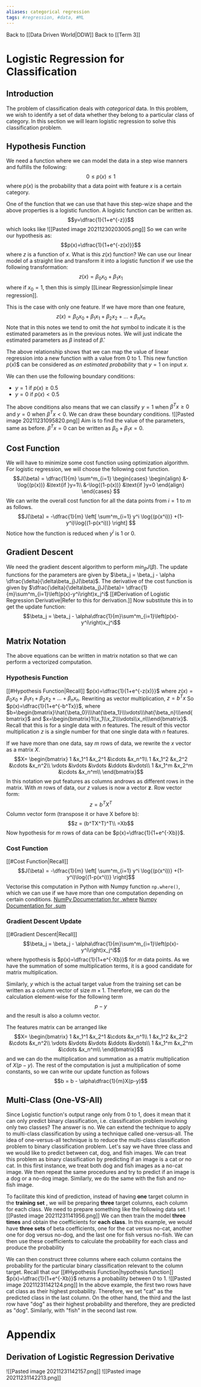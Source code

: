```yaml
---
aliases: categorical regression
tags: #regression, #data, #ML
---
```

Back to [[Data Driven World|DDW]]
Back to [[Term 3]]
# Logistic Regression for Classification
## Introduction
The problem of classification deals with _categorical_ data.
In this problem, we wish to identify a set of data whether they belong to a particular class of category.
In this section we will learn logistic regression to solve this classification problem.
## Hypothesis Function
We need a function where we can model the data in a step wise manners and fulfills the following:
$$0≤p(x)≤1$$
where $p(x)$ is the probability that a data point with feature $x$ is a certain category.

One of the function that we can use that have this step-wize shape and the above properties is a logistic function. A logistic function can be written as.
$$y=\dfrac{1}{1+e^{-z}}$$
which looks like 
![[Pasted image 20211230203005.png]]
So we can write our hypothesis as:
$$p(x)=\dfrac{1}{1+e^{-z(x)}}$$
where $z$ is a function of $x$.
What is this $z(x)$ function?
We can use our linear model of a straight line and transform it into a logistic function if we use the following transformation:
$$z(x) = \beta_0x_0 + \beta_1x_1$$
where if $x_0 = 1$, then this is simply [[Linear Regression|simple linear regression]].

This is the case with only one feature.
If we have more than one feature,
$$z(x)=\beta_0x_0 + \beta_1x_1 + \beta_2x_2 + \dots + \beta_nx_n$$
Note that in this notes we tend to omit the _hat_ symbol to indicate it is the estimated parameters as in the previous notes. We will just indicate the estimated parameters as $\beta$ instead of $\hat{\beta}$.

The above relationship shows that we can map the value of linear regression into a new function with a value from $0$ to $1$. This new function $p(x$)$ can be considered as _an estimated probability_ that $y=1$ on input $x$.

We can then use the following boundary conditions:
-  $y = 1$  if $p(x)≥0.5$
-   $y = 0$ if $p(x)<0.5$

The above conditions also means that we can classify $y=1$ when $\beta^Tx≥0$ and $y=0$ when $\beta^Tx<0$. We can draw these boundary conditions.
![[Pasted image 20211231095820.png]]
Aim is to find the value of the parameters, same as before.
$\beta^Tx=0$ can be written as $\beta_0+\beta_1x = 0$.
## Cost Function
We will have to minimize some cost function using optimization algorithm.
For logistic regression, we will choose the following cost function.
$$J(\beta) = \dfrac{1}{m}
\sum^m_{i=1}
\begin{cases}
\begin{align}
&-\log{(p(x))} &\text{if }y=1\\
&-\log{(1-p(x))} &\text{if }y=0
\end{align}
\end{cases}
$$
We can write the overall cost function for all the data points from $i=1$ to $m$ as follows.
$$J(\beta) = -\dfrac{1}{m}
\left[
\sum^m_{i=1}
y^i
\log{(p(x^i))}
+(1-y^i)\log{(1-p(x^i))}
\right]
$$
Notice how the function is reduced when $y^i$ is 1 or 0.
## Gradient Descent
We need the gradient descent algorithm to perform $min_\beta J(\beta)$.
The update functions for the parameters are given by $\beta_j = \beta_j - \alpha \dfrac{\delta}{\delta\beta_j}J(\beta)$.
The derivative of the cost function is given by $\dfrac{\delta}{\delta\beta_j}J(\beta)= \dfrac{1}{m}\sum^m_{i=1}\left(p(x)-y^i\right)x_j^i$ 
[[#Derivation of Logistic Regression Derivative|Refer to this for derivation.]]
Now substitute this in to get the update function:
$$\beta_j = \beta_j - \alpha\dfrac{1}{m}\sum^m_{i=1}\left(p(x)-y^i\right)x_j^i$$
## Matrix Notation
The above equations can be written in matrix notation so that we can perform a vectorized computation.
### Hypothesis Function
[[#Hypothesis Function|Recall]]
$p(x)=\dfrac{1}{1+e^{-z(x)}}$ where $z(x)=\beta_0x_0 + \beta_1x_1 + \beta_2x_2 + \dots + \beta_nx_n$.
Rewriting as vector multiplication, $z=b^Tx$
So $p(x)=\dfrac{1}{1+e^{-b^Tx}}$, where $b=\begin{bmatrix}\hat{\beta_0}\\\hat{\beta_1}\\\vdots\\\hat{\beta_n}\\\end{bmatrix}$ and $x=\begin{bmatrix}1\\x_1\\x_2\\\vdots\\x_n\\\end{bmatrix}$.
Recall that this is for a single data with $n$ features. The result of this vector multiplication $z$ is a single number for that one single data with $n$ features.

If we have more than one data, say $m$ rows of data, we rewrite the $x$ vector as a matrix $X$.
$$X=
\begin{bmatrix}
1 &x_1^1 &x_2^1 &\cdots &x_n^1\\
1 &x_1^2 &x_2^2 &\cdots &x_n^2\\
\vdots &\vdots &\vdots &\ddots &\vdots\\
1 &x_1^m &x_2^m &\cdots &x_n^m\\
\end{bmatrix}$$
In this notation we put features as columns androws as different rows in the matrix.
With $m$ rows of data, our $z$ values is now a vector $\textbf{z}$.
Row vector form:
$$z=b^TX^T$$
Column vector form (transpose it or have X before b):
$$z = (b^TX^T)^T\\
=Xb$$
Now hypothesis for $m$ rows of data can be $p(x)=\dfrac{1}{1+e^{-Xb}}$.
### Cost Function
[[#Cost Function|Recall]]
$$J(\beta) = -\dfrac{1}{m}
\left[
\sum^m_{i=1}
y^i
\log{(p(x^i))}
+(1-y^i)\log{(1-p(x^i))}
\right]$$
Vectorise this computation in Python with Numpy function `np.where()`, which we can use if we have more than one computation depending on certain conditions.
[NumPy Documentation for .where](https://numpy.org/doc/stable/reference/generated/numpy.where.html)
[Numpy Documentation for .sum](https://numpy.org/doc/stable/reference/generated/numpy.sum.html?highlight=sum#numpy.sum)
### Gradient Descent Update
[[#Gradient Descent|Recall]]
$$\beta_j = \beta_j - \alpha\dfrac{1}{m}\sum^m_{i=1}\left(p(x)-y^i\right)x_j^i$$
where hypothesis is $p(x)=\dfrac{1}{1+e^{-Xb}}$ for $m$ data points.
As we have the summation of some multiplication terms, it is a good candidate for matrix multiplication.

Similarly, $y$ which is the actual target value from the training set can be written as a column vector of size $m \times 1$. Therefore, we can do the calculation element-wise for the following term
$$p-y$$
and the result is also a column vector.

The features matrix can be arranged like
$$X=
\begin{bmatrix}
1 &x_1^1 &x_2^1 &\cdots &x_n^1\\
1 &x_1^2 &x_2^2 &\cdots &x_n^2\\
\vdots &\vdots &\vdots &\ddots &\vdots\\
1 &x_1^m &x_2^m &\cdots &x_n^m\\
\end{bmatrix}$$
and we can do the multiplication and summation as a matrix multiplication of $X(p-y)$.
The rest of the computation is just a multiplication of some constants, so we can write our update function as follows
$$b = b - \alpha\dfrac{1}{m}X(p-y)$$
## Multi-Class (One-VS-All)
Since Logistic function's output range only from 0 to 1, does it mean that it can only predict binary classification, i.e. classification problem involving only two classes? The answer is no. We can extend the technique to apply to multi-class classification by using a technique called one-versus-all.
The idea of one-versus-all technique is to reduce the multi-class classification problem to binary classification problem. Let's say we have three class and we would like to predict between cat, dog, and fish images. We can treat this problem as binary classification by predicting if an image is a cat or no cat. In this first instance, we treat both dog and fish images as a no-cat image. We then repeat the same procedures and try to predict if an image is a dog or a no-dog image. Similarly, we do the same with the fish and no-fish image.

To facilitate this kind of prediction, instead of having **one** target column in the **training set** , we will be preparing **three** target columns, each column for each class. We need to prepare something like the following data set.
![[Pasted image 20211231141956.png]]
We can then train the model **three times** and obtain the coefficients for **each class**. In this example, we would have **three sets** of beta coefficients, one for the cat versus no-cat, another one for dog versus no-dog, and the last one for fish versus no-fish. We can then use these coefficients to calculate the probability for each class and produce the probability

We can then construct three columns where each column contains the probability for the particular binary classification relevant to the column target.
Recall that our [[#Hypothesis Function|hypothesis function]] $p(x)=\dfrac{1}{1+e^{-Xb}}$ returns a probability between 0 to 1.
![[Pasted image 20211231142124.png]]
In the above example, the first two rows have cat class as their highest probability. Therefore, we set "cat" as the predicted class in the last column. On the other hand, the third and the last row have "dog" as their highest probability and therefore, they are predicted as "dog". Similarly, with "fish" in the second last row.
# Appendix
## Derivation of Logistic Regression Derivative
![[Pasted image 20211231142157.png]]
![[Pasted image 20211231142213.png]]
